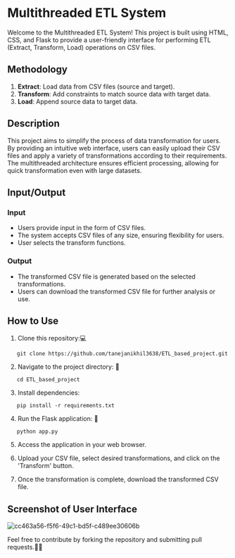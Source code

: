 # Multithreaded ETL System

Welcome to the Multithreaded ETL System! This project is built using HTML, CSS, and Flask to provide a user-friendly interface for performing ETL (Extract, Transform, Load) operations on CSV files.

## Methodology

1. **Extract**: Load data from CSV files (source and target).
2. **Transform**: Add constraints to match source data with target data.
3. **Load**: Append source data to target data.

## Description

This project aims to simplify the process of data transformation for users. By providing an intuitive web interface, users can easily upload their CSV files and apply a variety of transformations according to their requirements. The multithreaded architecture ensures efficient processing, allowing for quick transformation even with large datasets.

## Input/Output

### Input
- Users provide input in the form of CSV files.
- The system accepts CSV files of any size, ensuring flexibility for users.
- User selects the transform functions.

### Output
- The transformed CSV file is generated based on the selected transformations.
- Users can download the transformed CSV file for further analysis or use.

## How to Use

1. Clone this repository:💻
```shell
   git clone https://github.com/tanejanikhil3638/ETL_based_project.git
```

2. Navigate to the project directory: 📁
```shell
   cd ETL_based_project
```

3. Install dependencies:
```shell
   pip install -r requirements.txt
```

4. Run the Flask application: 🚀

```shell
   python app.py
```

5. Access the application in your web browser.

6. Upload your CSV file, select desired transformations, and click on the 'Transform' button.

7. Once the transformation is complete, download the transformed CSV file.



## Screenshot of User Interface

![cc463a56-f5f6-49c1-bd5f-c489ee30606b](https://github.com/tanejanikhil3638/ETL_based_project/assets/98747035/344916eb-653c-45a0-ac5c-5741dd61073b)


Feel free to contribute by forking the repository and submitting pull requests.:slightly_smiling_face::slightly_smiling_face:
